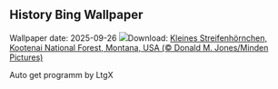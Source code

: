 ## History Bing Wallpaper
Wallpaper date: 2025-09-26
![](https://www.bing.com/th?id=OHR.AutumnChipmunk_DE-DE0842640974_UHD.jpg&w=1000)Download: [Kleines Streifenhörnchen, Kootenai National Forest, Montana, USA (© Donald M. Jones/Minden Pictures)](https://www.bing.com/th?id=OHR.AutumnChipmunk_DE-DE0842640974_UHD.jpg)

Auto get programm by LtgX
